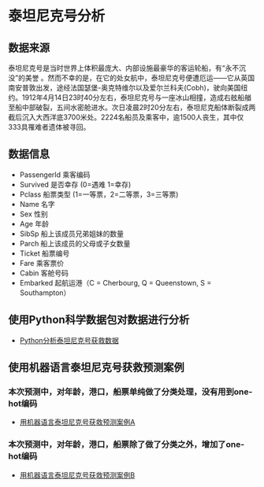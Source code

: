 # 泰坦尼克号分析
## 数据来源
泰坦尼克号是当时世界上体积最庞大、内部设施最豪华的客运轮船，有“永不沉没”的美誉 。然而不幸的是，在它的处女航中，泰坦尼克号便遭厄运——它从英国南安普敦出发，途经法国瑟堡-奥克特维尔以及爱尔兰科夫(Cobh)，驶向美国纽约。1912年4月14日23时40分左右，泰坦尼克号与一座冰山相撞，造成右舷船艏至船中部破裂，五间水密舱进水。次日凌晨2时20分左右，泰坦尼克船体断裂成两截后沉入大西洋底3700米处。2224名船员及乘客中，逾1500人丧生，其中仅333具罹难者遗体被寻回。


## 数据信息
- PassengerId    乘客编码
- Survived       是否幸存 (0=遇难 1=幸存)
- Pclass         船票类型 (1=一等票，2=二等票，3=三等票)
- Name           名字
- Sex            性别
- Age            年龄
- SibSp          船上该成员兄弟姐妹的数量
- Parch          船上该成员的父母或子女数量
- Ticket         船票编号
- Fare           乘客票价
- Cabin          客舱号码
- Embarked       起航运港（C = Cherbourg, Q = Queenstown, S = Southampton）

## 使用Python科学数据包对数据进行分析
- [Python分析泰坦尼克号获救数据](https://github.com/mayu1031/CS_Notes/blob/master/doc/%E6%9C%BA%E5%99%A8%E5%AD%A6%E4%B9%A0/%E6%A1%88%E4%BE%8B%E5%88%86%E6%9E%90/%E6%B3%B0%E5%A1%94%E5%B0%BC%E5%85%8B%E5%8F%B7/python%E5%88%86%E6%9E%90%E6%B3%B0%E5%9D%A6%E5%B0%BC%E5%85%8B%E5%8F%B7%E5%AD%98%E6%B4%BB.md)

## 使用机器语言泰坦尼克号获救预测案例
### 本次预测中，对年龄，港口，船票单纯做了分类处理，没有用到one-hot编码
- [用机器语言泰坦尼克号获救预测案例A](https://github.com/mayu1031/CS_Notes/blob/master/doc/%E6%9C%BA%E5%99%A8%E5%AD%A6%E4%B9%A0/%E6%A1%88%E4%BE%8B%E5%88%86%E6%9E%90/%E6%B3%B0%E5%A1%94%E5%B0%BC%E5%85%8B%E5%8F%B7/%E6%B3%B0%E5%9D%A6%E5%B0%BC%E5%85%8B%E5%8F%B7%E4%B9%98%E5%AE%A2%E7%94%9F%E5%AD%98%E9%A2%84%E6%B5%8B%E5%90%84%E9%A2%84%E4%BC%B0%E5%99%A8.md)
### 本次预测中，对年龄，港口，船票除了做了分类之外，增加了one-hot编码
- [用机器语言泰坦尼克号获救预测案例B](https://github.com/mayu1031/CS_Notes/blob/master/doc/%E6%9C%BA%E5%99%A8%E5%AD%A6%E4%B9%A0/%E6%A1%88%E4%BE%8B%E5%88%86%E6%9E%90/%E6%B3%B0%E5%A1%94%E5%B0%BC%E5%85%8B%E5%8F%B7/%E6%B3%B0%E5%9D%A6%E5%B0%BC%E5%85%8B%E5%8F%B7%E4%B9%98%E5%AE%A2%E7%94%9F%E5%AD%98%E9%A2%84%E6%B5%8B%E5%90%84%E9%A2%84%E4%BC%B0%E5%99%A82.md)
